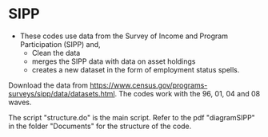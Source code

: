 # SIPP

- These codes use data from the Survey of Income and Program Participation (SIPP) and,
  - Clean the data
  - merges the SIPP data with data on asset holdings
  - creates a new dataset in the form of employment status spells.

Download the data from https://www.census.gov/programs-surveys/sipp/data/datasets.html. The codes work with the 96, 01, 04 and 08 waves.

The script "structure.do" is the main script. Refer to the pdf "diagramSIPP" in the folder "Documents" for the structure of the code. 
